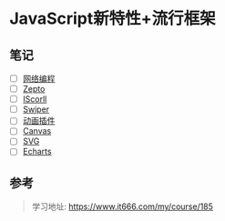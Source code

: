 # JavaScript新特性+流行框架

## 笔记

- [ ] [网络编程](知播渔学习笔记/知播渔-李南江-06从零玩转JS新特性+流行框架6/01-网络编程.md)
- [ ] [Zepto](知播渔学习笔记/知播渔-李南江-06从零玩转JS新特性+流行框架6/02-Zepto.md)
- [ ] [IScorll](知播渔学习笔记/知播渔-李南江-06从零玩转JS新特性+流行框架6/03-IScorll.md)
- [ ] [Swiper](知播渔学习笔记/知播渔-李南江-06从零玩转JS新特性+流行框架6/04-Swiper.md)
- [ ] [动画插件](知播渔学习笔记/知播渔-李南江-06从零玩转JS新特性+流行框架6/05-动画插件.md)
- [ ] [Canvas](知播渔学习笔记/知播渔-李南江-06从零玩转JS新特性+流行框架6/06-Canvas.md)
- [ ] [SVG](知播渔学习笔记/知播渔-李南江-06从零玩转JS新特性+流行框架6/07-SVG.md)
- [ ] [Echarts](知播渔学习笔记/知播渔-李南江-06从零玩转JS新特性+流行框架6/08-Echarts.md)

## 参考

> 学习地址: https://www.it666.com/my/course/185